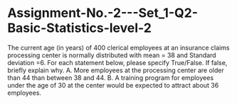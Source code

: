 # Assignment-No.-2---Set_1-Q2-Basic-Statistics-level-2
The current age (in years) of 400 clerical employees at an insurance claims processing center is normally distributed with mean = 38 and Standard deviation =6. For each statement below, please specify True/False. If false, briefly explain why.  A. More employees at the processing center are older than 44 than between 38 and 44.  B. A training program for employees under the age of 30 at the center would be expected to attract about 36 employees.
